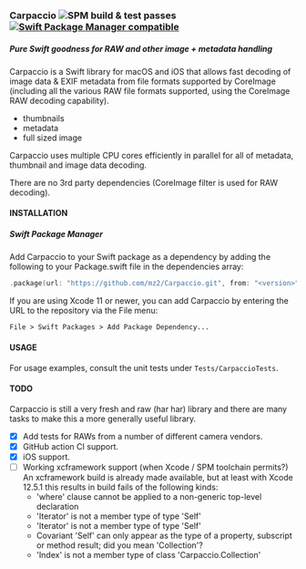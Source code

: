 ### Carpaccio ![SPM build & test passes](https://github.com/mz2/Carpaccio/actions/workflows/spm-build-test.yml/badge.svg) [![Swift Package Manager compatible](https://img.shields.io/badge/Swift%20Package%20Manager-compatible-brightgreen.svg)](https://github.com/apple/swift-package-manager)
##### Pure Swift goodness for RAW and other image + metadata handling

Carpaccio is a Swift library for macOS and iOS that allows fast decoding of image data & EXIF metadata from file formats supported by CoreImage (including all the various RAW file formats supported, using the CoreImage RAW decoding capability).

- thumbnails
- metadata
- full sized image 

Carpaccio uses multiple CPU cores efficiently in parallel for all of metadata, thumbnail and image data decoding.

There are no 3rd party dependencies (CoreImage filter is used for RAW decoding).

#### INSTALLATION

##### Swift Package Manager

Add Carpaccio to your Swift package as a dependency by adding the following to your Package.swift file in the dependencies array:

```swift
.package(url: "https://github.com/mz2/Carpaccio.git", from: "<version>")
```

If you are using Xcode 11 or newer, you can add Carpaccio by entering the URL to the repository via the File menu:

```
File > Swift Packages > Add Package Dependency...
```

#### USAGE

For usage examples, consult the unit tests under `Tests/CarpaccioTests`.

#### TODO

Carpaccio is still a very fresh and raw (har har) library and there are many tasks to make this a more generally useful library.

- [x] Add tests for RAWs from a number of different camera vendors.
- [x] GitHub action CI support.
- [x] iOS support.
- [ ] Working xcframework support (when Xcode / SPM toolchain permits?) An xcframework build is already made available, but at least with Xcode 12.5.1 this results in build fails of the following kinds: 
  - 'where' clause cannot be applied to a non-generic top-level declaration
  - 'Iterator' is not a member type of type 'Self'
  - 'Iterator' is not a member type of type 'Self'
  - Covariant 'Self' can only appear as the type of a property, subscript or method result; did you mean 'Collection'?
  - 'Index' is not a member type of class 'Carpaccio.Collection'
